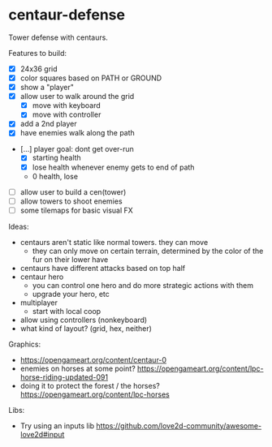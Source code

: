 # centaur-defense

Tower defense with centaurs.

Features to build:
- [x] 24x36 grid
- [x] color squares based on PATH or GROUND
- [x] show a "player"
- [x] allow user to walk around the grid
  - [x] move with keyboard
  - [x] move with controller
- [x] add a 2nd player
- [x] have enemies walk along the path
- [...] player goal: dont get over-run
    - [x] starting health
    - [x] lose health whenever enemy gets to end of path
    - 0 health, lose
- [ ] allow user to build a cen(tower)
- [ ] allow towers to shoot enemies
- [ ] some tilemaps for basic visual FX

Ideas:
- centaurs aren't static like normal towers. they can move
    - they can only move on certain terrain, determined by the color of the fur on their lower have
- centaurs have different attacks based on top half
- centaur hero
    - you can control one hero and do more strategic actions with them
    - upgrade your hero, etc
- multiplayer
    - start with local coop
- allow using controllers (nonkeyboard)
- what kind of layout? (grid, hex, neither)

Graphics:
- https://opengameart.org/content/centaur-0
- enemies on horses at some point? https://opengameart.org/content/lpc-horse-riding-updated-091
- doing it to protect the forest / the horses? https://opengameart.org/content/lpc-horses


Libs:
- Try using an inputs lib https://github.com/love2d-community/awesome-love2d#input

